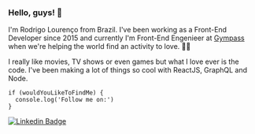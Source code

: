 ### Hello, guys! 👋

I'm Rodrigo Lourenço from Brazil. I've been working as a Front-End Developer since 2015 and currently I'm Front-End Engenieer at [Gympass](https://gympass.com/) when we're helping the world find an activity to love. 💪🏻

I really like movies, TV shows or even games but what I love ever is the code. I've been making a lot of things so cool with ReactJS, GraphQL and Node.

```JS
if (wouldYouLikeToFindMe) {
  console.log('Follow me on:')
}
```

[![Linkedin Badge](https://img.shields.io/badge/-LinkedIn-blue?style=flat-square&logo=Linkedin&logoColor=white&link=https://www.linkedin.com/in/lourenco-rodrigo)](https://www.linkedin.com/in/lourenco-rodrigo)
